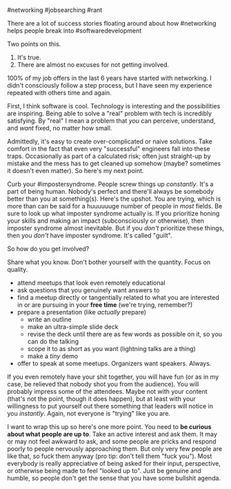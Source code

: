 #networking #jobsearching #rant

There are a lot of success stories floating around about how #networking helps people break into #softwaredevelopment

Two points on this.

1. It's true.
2. There are almost no excuses for not getting involved.

100% of my job offers in the last 6 years have started with networking. I didn't consciously follow a step process, but I have seen my experience repeated with others time and again.

First, I think software is cool. Technology is interesting and the possibilities are inspiring. Being able to solve a "real" problem with tech is incredibly satisfying. By "real" I mean a problem that _you_ can perceive, understand, and _want_ fixed, no matter how small.

Admittedly, it's easy to create over-complicated or naive solutions. Take comfort in the fact that even very "successful" engineers fall into these traps. Occasionally as part of a calculated risk; often just straight-up by mistake and the mess has to get cleaned up somehow (maybe? sometimes it doesn't even matter). So here's my next point.

Curb your #impostersyndrome. People screw things up _constantly_. It's a part of being human. Nobody's perfect and there'll always be somebody better than you at something(s). Here's the upshot. You are trying, which is more than can be said for a huuuuuuge number of people in _most_ fields. Be sure to look up what imposter syndrome actually is. If you prioritize honing your skills and making an impact (subconsciously or otherwise), then imposter syndrome almost inevitable. But if you _don't_ prioritize these things, then you _don't_ have imposter syndrome. It's called "guilt".

So how do you get involved?

Share what you know. Don't bother yourself with the quantity. Focus on quality.

- attend meetups that look even remotely educational
- ask questions that you genuinely want answers to
- find a meetup directly or tangentially related to what you are interested in or are pursuing in your **free time** (we're trying, remember?)
- prepare a presentation (like _actually_ prepare)
    - write an outline
    - make an ultra-simple slide deck
    - revise the deck until there are as few words as possible on it, so you can do the talking
    - scope it to as short as you want (lightning talks are a thing)
    - make a _tiny_ demo
- offer to speak at some meetups. Organizers want speakers. Always.

If you even remotely have your shit together, you will have fun (or as in my case, be relieved that nobody shot you from the audience). You will probably impress some of the attendees. Maybe not with your content (that's not the point, though it does happen), but at least with your willingness to put yourself out there something that leaders will notice in you _instantly_. Again, not everyone is "trying" like you are.

I want to wrap this up so here's one more point. You need to **be curious about what people are up to**. Take an active interest and ask them. It may or may not feel awkward to ask, and some people are pricks and respond poorly to people nervously approaching them. But only very few people are like that, so fuck them anyway (pro tip: don't tell them "fuck you"). Most everybody is really appreciative of being asked for their input, perspective, or otherwise being made to feel "looked up to". Just be genuine and humble, so people don't get the sense that you have some bullshit agenda.
